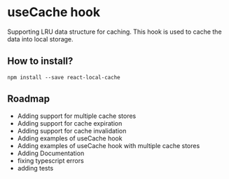 # useCache hook

Supporting LRU data structure for caching. This hook is used to cache the data into local storage.

## How to install?

    npm install --save react-local-cache

## Roadmap

- Adding support for multiple cache stores
- Adding support for cache expiration
- Adding support for cache invalidation
- Adding examples of useCache hook
- Adding examples of useCache hook with multiple cache stores
- Adding Documentation
- fixing typescript errors
- adding tests